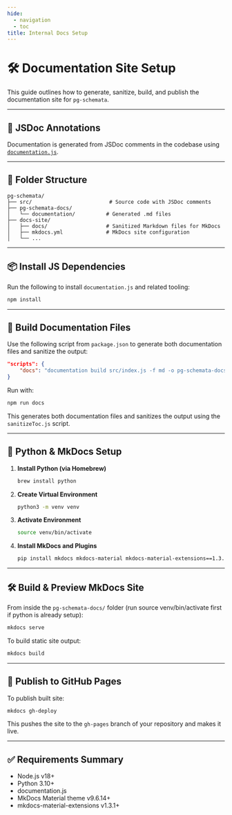 ```yaml
---
hide:
  - navigation
  - toc
title: Internal Docs Setup
---
```


# 🛠 Documentation Site Setup

This guide outlines how to generate, sanitize, build, and publish the documentation site for `pg-schemata`.

---

## 📄 JSDoc Annotations

Documentation is generated from JSDoc comments in the codebase using [`documentation.js`](https://github.com/documentationjs/documentation).

---

## 📁 Folder Structure

```
pg-schemata/
├── src/                         # Source code with JSDoc comments
├── pg-schemata-docs/
│   └── documentation/          # Generated .md files
├── docs-site/
│   ├── docs/                   # Sanitized Markdown files for MkDocs
│   ├── mkdocs.yml              # MkDocs site configuration
│   └── ...
```

---

## 📦 Install JS Dependencies

Run the following to install `documentation.js` and related tooling:

```bash
npm install
```

---

## 📜 Build Documentation Files

Use the following script from `package.json` to generate both documentation files and sanitize the output:

```json
"scripts": {
    "docs": "documentation build src/index.js -f md -o pg-schemata-docs/documentation/pg-schemata.md && documentation build src/schemaTypes.d.ts -f md -o pg-schemata-docs/documentation/schemaTypes.md && node ./pg-schemata-docs/sanitizeToc.js",
}
```

Run with:

```bash
npm run docs
```

This generates both documentation files and sanitizes the output using the `sanitizeToc.js` script.

---

## 🐍 Python & MkDocs Setup

1. **Install Python (via Homebrew)**

   ```bash
   brew install python
   ```

2. **Create Virtual Environment**

   ```bash
   python3 -m venv venv
   ```

3. **Activate Environment**

   ```bash
   source venv/bin/activate
   ```

4. **Install MkDocs and Plugins**
   ```bash
   pip install mkdocs mkdocs-material mkdocs-material-extensions==1.3.1
   ```

---

## 🛠 Build & Preview MkDocs Site

From inside the `pg-schemata-docs/` folder (run source venv/bin/activate first if python is already setup):

```bash
mkdocs serve
```

To build static site output:

```bash
mkdocs build
```

---

## 🚀 Publish to GitHub Pages

To publish built site:

```bash
mkdocs gh-deploy
```

This pushes the site to the `gh-pages` branch of your repository and makes it live.

---

## ✅ Requirements Summary

- Node.js v18+
- Python 3.10+
- documentation.js
- MkDocs Material theme v9.6.14+
- mkdocs-material-extensions v1.3.1+
